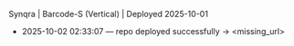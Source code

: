 Synqra | Barcode-S (Vertical) | Deployed 2025-10-01
 - 2025-10-02 02:33:07 — repo deployed successfully → <missing_url>
